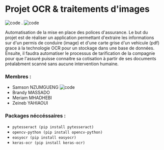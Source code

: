 # Projet OCR & traitements d'images
![code](https://img.shields.io/badge/proj347-projet_OCR-orange)   .     ![code](https://img.shields.io/badge/python_3.10-blue)

Automatisation de la mise en place des polices d'assurance. Le but du projet est de réaliser un application permettant d'extraire les informations sur d'un permis de conduire (image) et d'une carte grise d'un vehicule (pdf) grace à la technologie OCR pour un stockage dans une base de données. Ensuite, il faudra automatiser le processus de tarification de la compagnie pour que l'assuré puisse connaitre sa cotisation à partir de ses documents préalabment scanné sans aucune intervention humaine.

### Membres :
- Samson NZUMGUENG ![code](https://img.shields.io/badge/chef_de_projet-green)
- Brandy MASSADO
- Meriam MHADHEBI
- Zeineb YAHIAOUI

### Packages néccéssaires :
- ```pytesseract (pip install pytesseract)```
- ```opencv-python (pip install opencv-python)```
- ```easyocr (pip install easyocr)```
- ```keras-ocr (pip install keras-ocr)```



